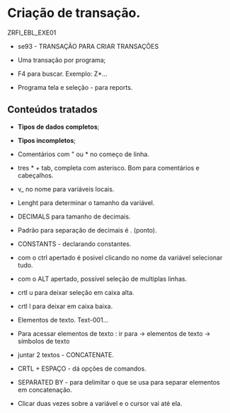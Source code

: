 # Criação de transação.

ZRFI_EBL_EXE01

- se93 - TRANSAÇÃO PARA CRIAR TRANSAÇÕES

- Uma transação por programa;

- F4 para buscar. Exemplo: Z*... 

- Programa tela e seleção - para reports.

## Conteúdos tratados

- **Tipos de dados completos**;
- **Tipos incompletos**;
- Comentários com " ou * no começo de linha.
- tres * + tab, completa com asterisco. Bom para comentários e cabeçalhos. 
- v_ no nome para variáveis locais.
- Lenght para determinar o tamanho da variável. 
- DECIMALS para tamanho de decimais. 
- Padrão para separação de decimais é . (ponto).
- CONSTANTS - declarando constantes.

- com o ctrl apertado é posivel clicando no nome da variável selecionar tudo.

- com o ALT apertado, possível seleção de multiplas linhas.

- crtl u para deixar seleção em caixa alta.
- crtl l para deixar em caixa baixa. 

- Elementos de texto. Text-001... 

- Para acessar elementos de texto : ir para -> elementos de texto -> símbolos de texto

- juntar 2 textos - CONCATENATE.

- CRTL + ESPAÇO - dá opções de comandos. 

- SEPARATED BY - para delimitar o que se usa para separar elementos em concatenação.

- Clicar duas vezes sobre a variável e o cursor vai até ela. 